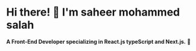 # Hi there! 👋 I'm saheer mohammed salah  
**A Front-End Developer specializing in React.js typeScript and Next.js.** 🌟  
